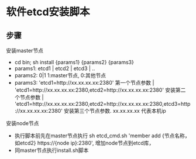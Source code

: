 # 软件etcd安装脚本

## 步骤

安装master节点
- cd bin; sh install {params1} {params2} {params3}
- params1: etcd1 | etcd2 | etcd3 | ..
- params2: 0|1  1:master节点, 0:其他节点
- params3: 'etcd1=http:\/\/xx.xx.xx.xx:2380' 第一个节点参数 | 'etcd1=http:\/\/xx.xx.xx.xx:2380,etcd2=http:\/\/xx.xx.xx.xx:2380' 安装第二个节点参数 | 'etcd1=http:\/\/xx.xx.xx.xx:2380,etcd2=http:\/\/xx.xx.xx.xx:2380,etcd3=http:\/\/xx.xx.xx.xx:2380' 安装第三个节点参数. xx.xx.xx.xx 代表本机ip

安装node节点
- 执行脚本前先在master节点执行 sh etcd_cmd.sh 'member add {节点名称，如etcd2} https://{node ip}:2380', 增加node节点到etcd库，
- 同master节点执行install.sh脚本
